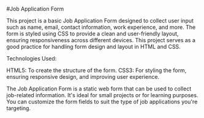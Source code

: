 #Job Application Form

This project is a basic Job Application Form designed to collect user input such as name, email, contact information, work experience, and more. The form is styled using CSS to provide a clean and user-friendly layout, ensuring responsiveness across different devices. This project serves as a good practice for handling form design and layout in HTML and CSS.

Technologies Used:

HTML5: To create the structure of the form.
CSS3: For styling the form, ensuring responsive design, and improving user experience.

The Job Application Form is a static web form that can be used to collect job-related information. It's ideal for small projects or for learning purposes. You can customize the form fields to suit the type of job applications you're targeting.

